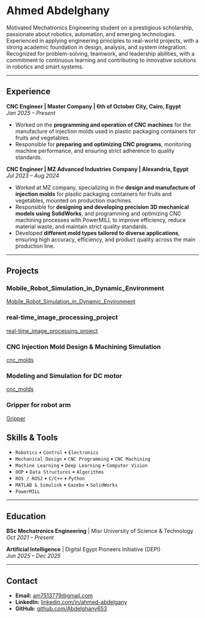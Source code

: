 # Ahmed Abdelghany

Motivated Mechatronics Engineering student on a prestigious scholarship, passionate about robotics, automation, and emerging technologies. Experienced in applying engineering principles to real-world projects, with a strong academic foundation in design, analysis, and system integration. Recognized for problem-solving, teamwork, and leadership abilities, with a commitment to continuous learning and contributing to innovative solutions in robotics and smart systems.

---

## **Experience**
**CNC Engineer | Master Company | 6th of October City, Cairo, Egypt**  
*Jan 2025 – Present*  
- Worked on the **programming and operation of CNC machines** for the manufacture of injection molds used in plastic packaging containers for fruits and vegetables.  
- Responsible for **preparing and optimizing CNC programs**, monitoring machine performance, and ensuring strict adherence to quality standards.  

**CNC Engineer | MZ Advanced Industries Company | Alexandria, Egypt**  
*Jul 2023 – Aug 2024*  
- Worked at MZ company, specializing in the **design and manufacture of injection molds** for plastic packaging containers for fruits and vegetables, mounted on production machines.  
- Responsible for **designing and developing precision 3D mechanical models using SolidWorks**, and programming and optimizing CNC machining processes with PowerMILL to improve efficiency, reduce material waste, and maintain strict quality standards.  
- Developed **different mold types tailored to diverse applications**, ensuring high accuracy, efficiency, and product quality across the main production line.  

---

## **Projects**
### Mobile_Robot_Simulation_in_Dynamic_Environment
[Mobile_Robot_Simulation_in_Dynamic_Environment](https://github.com/Abdelghany653/Mobile_Robot_Simulation_in_Dynamic_Environment)

### real-time_image_processing_project
[real-time_image_processing_project](https://github.com/Abdelghany653/real-time_image_processing_project)

### CNC Injection Mold Design & Machining Simulation
[cnc_molds](https://github.com/Abdelghany653/cnc_molds)

### Modeling and Simulation for DC motor
[cnc_molds](https://github.com/Abdelghany653/cnc_molds)
### Gripper for robot arm
[Gripper](https://github.com/Abdelghany653/Gripper)


## Skills & Tools

- `Robotics`            • `Control`            • `Electronics`
- `Mechanical Design`   • `CNC Programming`    • `CNC Machining`
- `Machine Learning`    • `Deep Learning`      • `Computer Vision`
- `OOP`                 • `Data Structures`    • `Algorithms`
- `ROS / ROS2`          • `C/C++`              • `Python`
- `MATLAB & Simulink`   • `Gazebo`             • `SolidWorks`
- `PowerMILL`

---

## **Education**
**BSc Mechatronics Engineering** | Misr University of Science & Technology  
*Oct 2021 – Present*  

**Artificial Intelligence** | Digital Egypt Pioneers Initiative (DEPI)  
*Jun 2025 – Dec 2025*  

---

## **Contact**
- **Email:** am7513779@gmail.com  
- **LinkedIn:** [linkedin.com/in/ahmed-abdelgany](https://www.linkedin.com/in/ahmed-abdelgany/)  
- **GitHub:** [github.com/Abdelghany653](#)  
